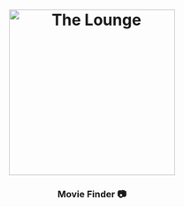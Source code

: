 <h1 align="center">
	<img
		width="300"
		alt="The Lounge"
		src="https://live.staticflickr.com/65535/53047570972_953a5fe371_m.jpg">
</h1>


<h3 align="center">
	<strong>
	Movie Finder  📷
	</strong>
</h3>
